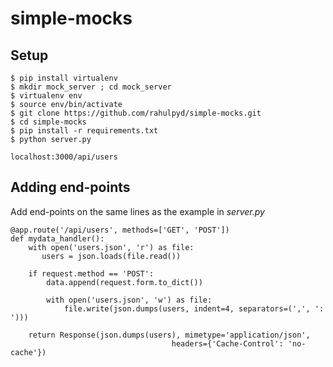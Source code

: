 # simple-mocks

## Setup 
    $ pip install virtualenv
    $ mkdir mock_server ; cd mock_server
    $ virtualenv env 
    $ source env/bin/activate
    $ git clone https://github.com/rahulpyd/simple-mocks.git
    $ cd simple-mocks
    $ pip install -r requirements.txt
    $ python server.py

    localhost:3000/api/users

## Adding end-points
Add end-points on the same lines as the example in *server.py*

    @app.route('/api/users', methods=['GET', 'POST'])
    def mydata_handler():
        with open('users.json', 'r') as file:
           users = json.loads(file.read())

        if request.method == 'POST':
            data.append(request.form.to_dict())

            with open('users.json', 'w') as file:
                file.write(json.dumps(users, indent=4, separators=(',', ': ')))

        return Response(json.dumps(users), mimetype='application/json', 
                                        headers={'Cache-Control': 'no-cache'})
